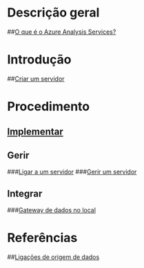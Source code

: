 # Descrição geral
##[O que é o Azure Analysis Services?](analysis-services-overview.md)
# Introdução
##[Criar um servidor](analysis-services-create-server.md)

# Procedimento 
## [Implementar](analysis-services-deploy.md)
## Gerir
###[Ligar a um servidor](analysis-services-connect.md)
###[Gerir um servidor](analysis-services-manage.md)
## Integrar
###[Gateway de dados no local](analysis-services-gateway.md)

# Referências
##[Ligações de origem de dados](analysis-services-datasource.md)

<!--HONumber=Nov16_HO4-->


